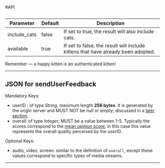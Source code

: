 
#API

## 

Parameter | Default | Description
--------- | ------- | -----------
include_cats | false | If set to true, the result will also include cats.
available | true | If set to false, the result will include kittens that have already been adopted.

<aside class="success">
Remember — a happy kitten is an authenticated kitten!
</aside>

---

## JSON for sendUserFeedback

Mandatory Keys:

- userID : of type _String_, maximum length **256 bytes**. It is generated by the origin server and MUST NOT be null or empty; discussed in a [later section](#generating-the-userid).
- overall: of type _Integer_, MUST be a value between 1-5. Typically the scores correspond to the [mean opinion score](https://en.wikipedia.org/wiki/Mean_opinion_score), in this case this value represents the overall quality perceived by the userID.

Optional Keys:

- audio, video, screen: similar to the definition of `overall`, except these values correspond to specific types of media streams.

---